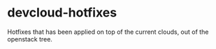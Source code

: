 # devcloud-hotfixes
Hotfixes that has been applied on top of the current clouds, out of the openstack tree.
